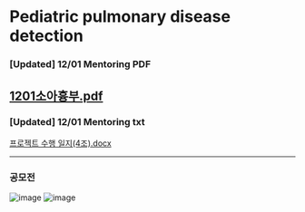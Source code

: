 # Pediatric pulmonary disease detection

### [Updated] 12/01 Mentoring PDF
[1201소아흉부.pdf](https://github.com/Pleasant-riot/Lung-Disease-Detection/files/7632152/1201.pdf)
---------------------------------------------------------------------------------------------------------------
### [Updated] 12/01 Mentoring txt
[프로젝트 수행 일지(4조).docx](https://github.com/Pleasant-riot/Lung-Disease-Detection/files/7633296/4.docx)

----------------------------------------------------------------------------------------------------------------
### 공모전
![image](https://user-images.githubusercontent.com/60537388/144199006-75dea0fa-1aa0-4627-b67d-dd4ab1f742c7.png)
![image](https://user-images.githubusercontent.com/60537388/144199392-44870608-d706-4ab2-a6bf-56ff118e4c69.png)
